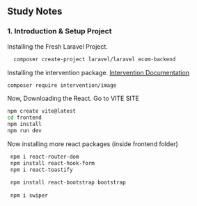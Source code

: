 ## Study Notes
### 1. Introduction & Setup Project
Installing the Fresh Laravel Project.
```bash
  composer create-project laravel/laravel ecom-backend
```
Installing the intervention package.
<a href="https://image.intervention.io/v3/getting-started/installation" target="_blank"> Intervention Documentation </a>
```bash
composer require intervention/image
```
Now, Downloading the React. Go to <a> VITE SITE </a>
```bash
npm create vite@latest
cd frontend
npm install
npm run dev
```
Now installing more react packages (inside frontend folder)
```bash
 npm i react-router-dom
 npm install react-hook-form
 npm i react-toastify
 
 npm install react-bootstrap bootstrap
 
 npm i swiper
```
